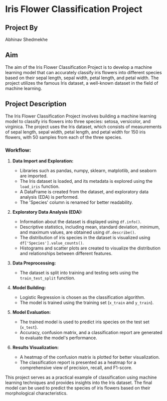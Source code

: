 # Iris Flower Classification Project

## Project By
Abhinav Shedmekhe

## Aim
The aim of the Iris Flower Classification Project is to develop a machine learning model that can accurately classify iris flowers into different species based on their sepal length, sepal width, petal length, and petal width. The project utilizes the famous Iris dataset, a well-known dataset in the field of machine learning.

## Project Description
The Iris Flower Classification Project involves building a machine learning model to classify iris flowers into three species: setosa, versicolor, and virginica. The project uses the Iris dataset, which consists of measurements of sepal length, sepal width, petal length, and petal width for 150 iris flowers, with 50 samples from each of the three species.

### Workflow:

1. **Data Import and Exploration:**
   - Libraries such as pandas, numpy, sklearn, matplotlib, and seaborn are imported.
   - The Iris dataset is loaded, and its metadata is explored using the `load_iris` function.
   - A DataFrame is created from the dataset, and exploratory data analysis (EDA) is performed.
   - The 'Species' column is renamed for better readability.

2. **Exploratory Data Analysis (EDA):**
   - Information about the dataset is displayed using `df.info()`.
   - Descriptive statistics, including mean, standard deviation, minimum, and maximum values, are obtained using `df.describe()`.
   - The distribution of iris species in the dataset is visualized using `df['Species'].value_counts()`.
   - Histograms and scatter plots are created to visualize the distribution and relationships between different features.

3. **Data Preprocessing:**
   - The dataset is split into training and testing sets using the `train_test_split` function.

4. **Model Building:**
   - Logistic Regression is chosen as the classification algorithm.
   - The model is trained using the training set (`x_train` and `y_train`).

5. **Model Evaluation:**
   - The trained model is used to predict iris species on the test set (`x_test`).
   - Accuracy, confusion matrix, and a classification report are generated to evaluate the model's performance.

6. **Results Visualization:**
   - A heatmap of the confusion matrix is plotted for better visualization.
   - The classification report is presented as a heatmap for a comprehensive view of precision, recall, and F1-score.

This project serves as a practical example of classification using machine learning techniques and provides insights into the Iris dataset. The final model can be used to predict the species of iris flowers based on their morphological characteristics.
